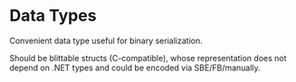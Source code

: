 ﻿# Data Types

Convenient data type useful for binary serialization.

Should be blittable structs (C-compatible), whose 
representation does not depend on .NET types and could 
be encoded via SBE/FB/manually.